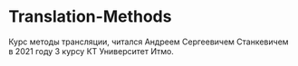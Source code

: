 # Translation-Methods
Курс методы трансляции, читался Андреем Сергеевичем Станкевичем в 2021 году 3 курсу КТ Университет Итмо. 
